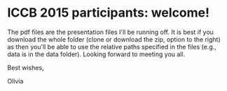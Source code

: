 # ICCB 2015 participants: welcome!

The pdf files are the presentation files I'll be running off. It is best if you download the whole folder (clone or download the zip, option to the right) as then you'll be able to use the relative paths specified in the files (e.g., data is in the data folder). Looking forward to meeting you all.

Best wishes,

Olivia
